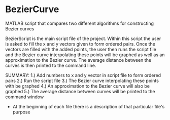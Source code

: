 # BezierCurve
MATLAB script that compares two different algorithms for constructing Bezier curves

BezierScript is the main script file of the project. Within this script the user is asked to fill the
x and y vectors given to form ordered pairs. Once the vectors are filled with the added points, the user 
then runs the script file and the Bezier curve interpolating these points will be graphed as well as an
approximation to the Bezier curve. The average distance between the curves is then printed to the command line.

SUMMARY:
1.) Add numbers to x and y vector in script file to form ordered pairs
2.) Run the script file
3.) The Bezier curve interpolating these points with be graphed
4.) An approximation to the Bezier curve will also be graphed
5.) The average distance between curves will be printed to the command window

* At the beginning of each file there is a description of that particular file's purpose
